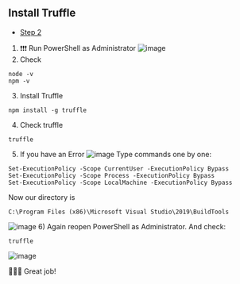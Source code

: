 ## Install Truffle
- [Step 2](https://trufflesuite.zendesk.com/hc/en-us/articles/8150057408923-install-Truffle-on-Windows-10-11)


1) ❗️❗️❗️ Run PowerShell as Administrator
![image](https://user-images.githubusercontent.com/30211801/223653639-c4d3cfa7-cde7-4d61-8de5-2c8c72f6abb6.png)
2) Check
```
node -v
npm -v
```
3) Install Truffle
```
npm install -g truffle
```
4) Check truffle
```
truffle
```
5) If you have an Error
![image](https://user-images.githubusercontent.com/30211801/223654850-54579d23-73e6-4922-bd73-6ba041bd030c.png)
Type commands one by one:
```
Set-ExecutionPolicy -Scope CurrentUser -ExecutionPolicy Bypass
Set-ExecutionPolicy -Scope Process -ExecutionPolicy Bypass
Set-ExecutionPolicy -Scope LocalMachine -ExecutionPolicy Bypass
```
Now our directory is 
```
C:\Program Files (x86)\Microsoft Visual Studio\2019\BuildTools
```
![image](https://user-images.githubusercontent.com/30211801/223704351-ce7818f9-1c62-45cb-9a7b-b7c1d07f121d.png)
6) Again reopen PowerShell as Administrator. And check:
```
truffle
```
![image](https://user-images.githubusercontent.com/30211801/223655750-4c8ba93c-b392-4a12-8c23-a34ae49fc931.png)

🎉🎉🎉 Great job!
